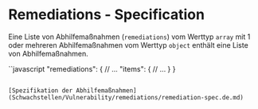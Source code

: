 # Remediations - Specification

Eine Liste von Abhilfemaßnahmen (`remediations`) vom Werttyp `array` mit 1 oder mehreren Abhilfemaßnahmen vom Werttyp `object` enthält eine Liste von Abhilfemaßnahmen.

``javascript
"remediations": {
  // ...
  "items": {
    // ...
  }
}
```

[Spezifikation der Abhilfemaßnahmen](Schwachstellen/Vulnerability/remediations/remediation-spec.de.md)